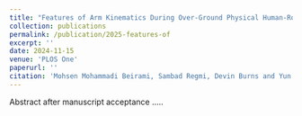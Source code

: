 ```yaml
---
title: "Features of Arm Kinematics During Over-Ground Physical Human-Robot Interaction"
collection: publications
permalink: /publication/2025-features-of
excerpt: ''
date: 2024-11-15
venue: 'PLOS One'
paperurl: ''
citation: 'Mohsen Mohammadi Beirami, Sambad Regmi, Devin Burns and Yun Seong Song (2024), &quot;Features of Arm Kinematics During Over-Ground Physical Human-Robot Interaction &quot; <i>PLOS One (draft)</i>'
---
```

Abstract after manuscript acceptance .....
